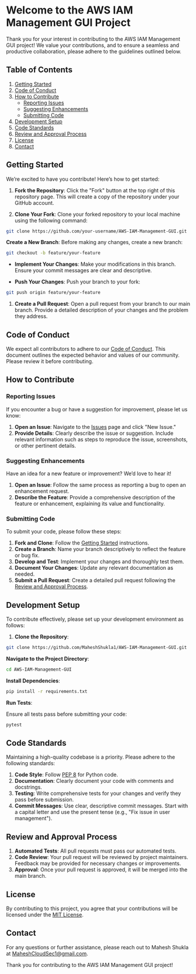 # Welcome to the AWS IAM Management GUI Project

Thank you for your interest in contributing to the AWS IAM Management GUI project! We value your contributions, and to ensure a seamless and productive collaboration, please adhere to the guidelines outlined below.

## Table of Contents

1. [Getting Started](#getting-started)
2. [Code of Conduct](#code-of-conduct)
3. [How to Contribute](#how-to-contribute)
    - [Reporting Issues](#reporting-issues)
    - [Suggesting Enhancements](#suggesting-enhancements)
    - [Submitting Code](#submitting-code)
4. [Development Setup](#development-setup)
5. [Code Standards](#code-standards)
6. [Review and Approval Process](#review-and-approval-process)
7. [License](#license)
8. [Contact](#contact)

## Getting Started

We’re excited to have you contribute! Here’s how to get started:

1. **Fork the Repository**: Click the "Fork" button at the top right of this repository page. This will create a copy of the repository under your GitHub account.
    
2. **Clone Your Fork**: Clone your forked repository to your local machine using the following command:

```bash
git clone https://github.com/your-username/AWS-IAM-Management-GUI.git
```

**Create a New Branch**: Before making any changes, create a new branch:

```bash
git checkout -b feature/your-feature
```

- **Implement Your Changes**: Make your modifications in this branch. Ensure your commit messages are clear and descriptive.
    
- **Push Your Changes**: Push your branch to your fork:

```bash
git push origin feature/your-feature
```

1. **Create a Pull Request**: Open a pull request from your branch to our main branch. Provide a detailed description of your changes and the problem they address.
    

## Code of Conduct

We expect all contributors to adhere to our [Code of Conduct](CODE_OF_CONDUCT.md). This document outlines the expected behavior and values of our community. Please review it before contributing.

## How to Contribute

### Reporting Issues

If you encounter a bug or have a suggestion for improvement, please let us know:

1. **Open an Issue**: Navigate to the [Issues](https://github.com/MaheshShukla1/AWS-IAM-Management-GUI/issues) page and click "New Issue."
2. **Provide Details**: Clearly describe the issue or suggestion. Include relevant information such as steps to reproduce the issue, screenshots, or other pertinent details.

### Suggesting Enhancements

Have an idea for a new feature or improvement? We’d love to hear it!

1. **Open an Issue**: Follow the same process as reporting a bug to open an enhancement request.
2. **Describe the Feature**: Provide a comprehensive description of the feature or enhancement, explaining its value and functionality.

### Submitting Code

To submit your code, please follow these steps:

1. **Fork and Clone**: Follow the [Getting Started](#getting-started) instructions.
2. **Create a Branch**: Name your branch descriptively to reflect the feature or bug fix.
3. **Develop and Test**: Implement your changes and thoroughly test them.
4. **Document Your Changes**: Update any relevant documentation as needed.
5. **Submit a Pull Request**: Create a detailed pull request following the [Review and Approval Process](#review-and-approval-process).

## Development Setup

To contribute effectively, please set up your development environment as follows:

1. **Clone the Repository**:
```bash
git clone https://github.com/MaheshShukla1/AWS-IAM-Management-GUI.git
```

**Navigate to the Project Directory**:

```bash
cd AWS-IAM-Management-GUI
```

**Install Dependencies**:

```bash
pip install -r requirements.txt
```

**Run Tests**:

Ensure all tests pass before submitting your code:

```bash
pytest
```

## Code Standards

Maintaining a high-quality codebase is a priority. Please adhere to the following standards:

1. **Code Style**: Follow [PEP 8](https://www.python.org/dev/peps/pep-0008/) for Python code.
2. **Documentation**: Clearly document your code with comments and docstrings.
3. **Testing**: Write comprehensive tests for your changes and verify they pass before submission.
4. **Commit Messages**: Use clear, descriptive commit messages. Start with a capital letter and use the present tense (e.g., "Fix issue in user management").

## Review and Approval Process

1. **Automated Tests**: All pull requests must pass our automated tests.
2. **Code Review**: Your pull request will be reviewed by project maintainers. Feedback may be provided for necessary changes or improvements.
3. **Approval**: Once your pull request is approved, it will be merged into the main branch.

## License

By contributing to this project, you agree that your contributions will be licensed under the [MIT License](LICENSE).

## Contact

For any questions or further assistance, please reach out to Mahesh Shukla at MaheshCloudSec1@gmail.com.

Thank you for contributing to the AWS IAM Management GUI project!
